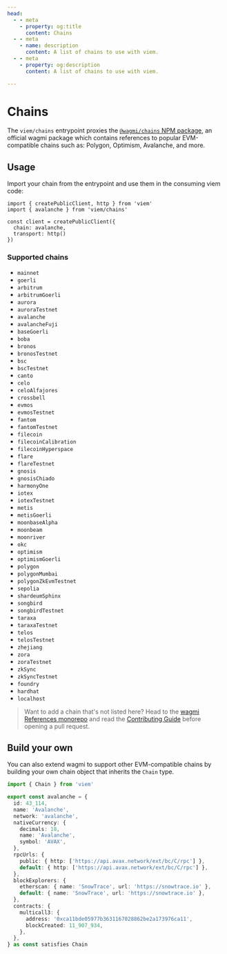 ```yaml
---
head:
  - - meta
    - property: og:title
      content: Chains
  - - meta
    - name: description
      content: A list of chains to use with viem.
  - - meta
    - property: og:description
      content: A list of chains to use with viem.

---
```


# Chains

The `viem/chains` entrypoint proxies the [`@wagmi/chains` NPM package](https://npm.im/@wagmi/chains), an official wagmi package which contains references to popular EVM-compatible chains such as: Polygon, Optimism, Avalanche, and more.

## Usage

Import your chain from the entrypoint and use them in the consuming viem code:

```tsx {2,5}
import { createPublicClient, http } from 'viem'
import { avalanche } from 'viem/chains'

const client = createPublicClient({
  chain: avalanche,
  transport: http()
})
```

### Supported chains

- `mainnet`
- `goerli`
- `arbitrum`
- `arbitrumGoerli`
- `aurora`
- `auroraTestnet`
- `avalanche`
- `avalancheFuji`
- `baseGoerli`
- `boba`
- `bronos`
- `bronosTestnet`
- `bsc`
- `bscTestnet`
- `canto`
- `celo`
- `celoAlfajores`
- `crossbell`
- `evmos`
- `evmosTestnet`
- `fantom`
- `fantomTestnet`
- `filecoin`
- `filecoinCalibration`
- `filecoinHyperspace`
- `flare`
- `flareTestnet`
- `gnosis`
- `gnosisChiado`
- `harmonyOne`
- `iotex`
- `iotexTestnet`
- `metis`
- `metisGoerli`
- `moonbaseAlpha`
- `moonbeam`
- `moonriver`
- `okc`
- `optimism`
- `optimismGoerli`
- `polygon`
- `polygonMumbai`
- `polygonZkEvmTestnet`
- `sepolia`
- `shardeumSphinx`
- `songbird`
- `songbirdTestnet`
- `taraxa`
- `taraxaTestnet`
- `telos`
- `telosTestnet`
- `zhejiang`
- `zora`
- `zoraTestnet`
- `zkSync`
- `zkSyncTestnet`
- `foundry`
- `hardhat`
- `localhost`

> Want to add a chain that's not listed here? Head to the [wagmi References monorepo](https://github.com/wagmi-dev/references) and read the [Contributing Guide](https://github.com/wagmi-dev/references/blob/main/.github/CONTRIBUTING.md) before opening a pull request.

## Build your own

You can also extend wagmi to support other EVM-compatible chains by building your own chain object that inherits the `Chain` type.

```ts
import { Chain } from 'viem'

export const avalanche = {
  id: 43_114,
  name: 'Avalanche',
  network: 'avalanche',
  nativeCurrency: {
    decimals: 18,
    name: 'Avalanche',
    symbol: 'AVAX',
  },
  rpcUrls: {
    public: { http: ['https://api.avax.network/ext/bc/C/rpc'] },
    default: { http: ['https://api.avax.network/ext/bc/C/rpc'] },
  },
  blockExplorers: {
    etherscan: { name: 'SnowTrace', url: 'https://snowtrace.io' },
    default: { name: 'SnowTrace', url: 'https://snowtrace.io' },
  },
  contracts: {
    multicall3: {
      address: '0xca11bde05977b3631167028862be2a173976ca11',
      blockCreated: 11_907_934,
    },
  },
} as const satisfies Chain
```